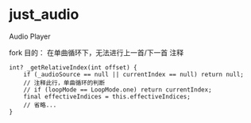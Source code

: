 # just_audio
Audio Player

fork 目的：
在单曲循环下，无法进行上一首/下一首
注释
```
int? _getRelativeIndex(int offset) {
    if (_audioSource == null || currentIndex == null) return null;
    // 注释此行，单曲循环的判断
    // if (loopMode == LoopMode.one) return currentIndex;
    final effectiveIndices = this.effectiveIndices;
    // 省略...
}
```

